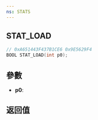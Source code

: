 ```yaml
---
ns: STATS
---
```

## STAT_LOAD

```c
// 0xA651443F437B1CE6 0x9E5629F4
BOOL STAT_LOAD(int p0);
```


## 參數
* **p0**: 

## 返回值
